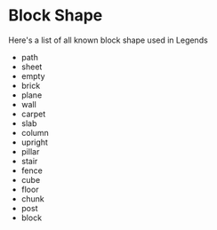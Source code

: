 # Block Shape

Here's a list of all known block shape used in Legends

-   path
-   sheet
-   empty
-   brick
-   plane
-   wall
-   carpet
-   slab
-   column
-   upright
-   pillar
-   stair
-   fence
-   cube
-   floor
-   chunk
-   post
-   block
